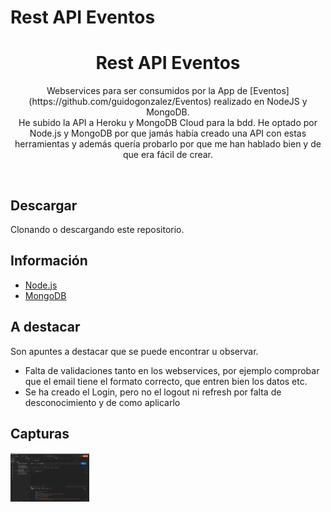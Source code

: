 # Rest API Eventos
<h1 align="center">Rest API Eventos</h1>

<p align="center">
Webservices para ser consumidos por la App de [Eventos](https://github.com/guidogonzalez/Eventos) realizado en NodeJS y MongoDB.
<br>
He subido la API a Heroku y MongoDB Cloud para la bdd. He optado por Node.js y MongoDB por que jamás había creado una API con estas herramientas y además quería probarlo por que me han hablado bien y de que era fácil de crear.
</p>
</br>

## Descargar

Clonando o descargando este repositorio.

## Información

- [Node.js](https://nodejs.org/es/)
- [MongoDB](https://www.mongodb.com/es)

## A destacar

Son apuntes a destacar que se puede encontrar u observar.
<br>
- Falta de validaciones tanto en los webservices, por ejemplo comprobar que el email tiene el formato correcto, que entren bien los datos etc.
- Se ha creado el Login, pero no el logout ni refresh por falta de desconocimiento y de como aplicarlo

## Capturas

<p align="center">
<img src="/imagenes/postman.png" align="left" width="25%"/>
</p>
